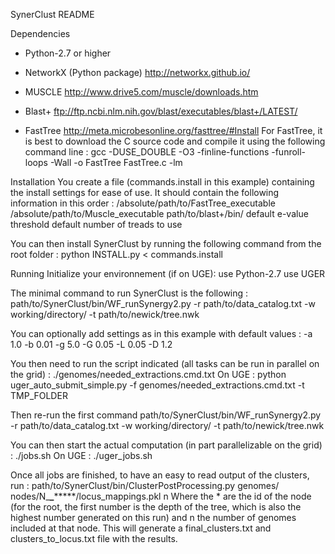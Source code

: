 SynerClust README


Dependencies
- Python-2.7 or higher
- NetworkX (Python package) http://networkx.github.io/
- MUSCLE http://www.drive5.com/muscle/downloads.htm
- Blast+ ftp://ftp.ncbi.nlm.nih.gov/blast/executables/blast+/LATEST/

- FastTree http://meta.microbesonline.org/fasttree/#Install
	For FastTree, it is best to download the C source code and compile it using the following command line :
		gcc -DUSE_DOUBLE -O3 -finline-functions -funroll-loops -Wall -o FastTree FastTree.c -lm


Installation
You create a file (commands.install in this example) containing the install settings for ease of use. It should contain the following information in this order :
	/absolute/path/to/FastTree_executable
	/absolute/path/to/Muscle_executable
	path/to/blast+/bin/
	default e-value threshold
	default number of treads to use
	

You can then install SynerClust by running the following command from the root folder :
	python INSTALL.py < commands.install


	
Running
Initialize your environnement (if on UGE):
	use Python-2.7
	use UGER

The minimal command to run SynerClust is the following :
	path/to/SynerClust/bin/WF_runSynergy2.py -r path/to/data_catalog.txt -w working/directory/ -t path/to/newick/tree.nwk

You can optionally add settings as in this example with default values :
	-a 1.0 -b 0.01 -g 5.0 -G 0.05 -L 0.05 -D 1.2

You then need to run the script indicated (all tasks can be run in parallel on the grid) :
	./genomes/needed_extractions.cmd.txt
On UGE :
	python uger_auto_submit_simple.py -f genomes/needed_extractions.cmd.txt -t TMP_FOLDER

Then re-run the first command
	path/to/SynerClust/bin/WF_runSynergy2.py -r path/to/data_catalog.txt -w working/directory/ -t path/to/newick/tree.nwk

You can then start the actual computation (in part parallelizable on the grid) :
	./jobs.sh
On UGE :
	./uger_jobs.sh

Once all jobs are finished, to have an easy to read output of the clusters, run :
	path/to/SynerClust/bin/ClusterPostProcessing.py genomes/ nodes/N_**********_***************/locus_mappings.pkl n
Where the * are the id of the node (for the root, the first number is the depth of the tree, which is also the highest number generated on this run) and n the number of genomes included at that node.
This will generate a final_clusters.txt and clusters_to_locus.txt file with the results.
